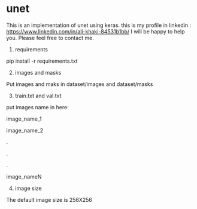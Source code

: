 # unet
This is an implementation of unet using keras.
this is my profile in linkedin : https://www.linkedin.com/in/ali-khaki-84531b1bb/
I will be happy to help you. Please feel free to contact me.

1. requirements

pip install -r requirements.txt

2.  images and masks

Put images and maks in dataset/images and dataset/masks

3. train.txt and val.txt

put images name in here:

image_name_1

image_name_2

.

.

.

image_nameN

4. image size

The default image size is 256X256
